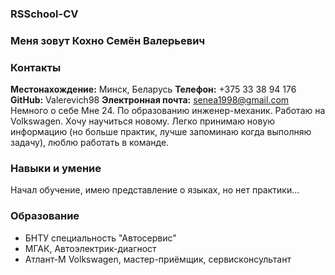 ### RSSchool-CV
### Меня зовут Кохно Семён Валерьевич
### Контакты
**Местонахождение:** Минск, Беларусь
**Телефон:** +375 33 38 94 176
**GitHub:** Valerevich98
**Электронная почта:** senea1998@gmail.com
Немного о себе
Мне 24. По образованию инженер-механик. Работаю на Volkswagen. Хочу научиться новому. Легко принимаю новую информацию (но больше практик, лучше запоминаю когда выполняю задачу), люблю работать в команде.
### Навыки и умение
Начал обучение, имею представление о языках, но нет практики...
### Образование
* БНТУ специальность "Автосервис"
* МГАК, Автоэлектрик-диагност
* Атлант-М Volkswagen, мастер-приёмщик, сервисконсультант